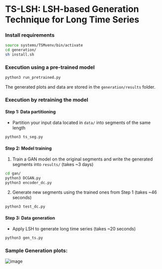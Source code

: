 # TS-LSH: LSH-based Generation Technique for Long Time Series


### Install requirements

```bash
source systems/TSMvenv/bin/activate
cd generation/
sh install.sh
```

### Execution using a pre-trained model 

```bash
python3 run_pretrained.py
```
The generated plots and data are stored in the `generation/results` folder.

### Execution by retraining the model

  
#### Step 1: Data partitioning

- Partition your input data located in `data/` into segments of the same length

```bash
python3 ts_seg.py
```

#### Step 2: Model training

1. Train a GAN model on the original segments and write the generated segments into `results/` (takes ~3 days) 

```bash
cd gan/
python3 DCGAN.py
python3 encoder_dc.py
```

2. Generate new segments using the trained ones from Step 1 (takes ~46 seconds)

```bash
python3 test_dc.py
```

#### Step 3: Data generation

- Apply LSH to generate long time series (takes ~20 seconds)

```bash
python3 gen_ts.py
```
### Sample Generation plots:

![image](https://github.com/eXascaleInfolab/TSM-Bench/assets/15266242/13d8c2f9-fdbf-495f-aaf9-7f5ec0999470)

